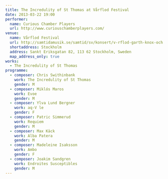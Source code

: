 ```yaml
---
title: The Incredulity of St Thomas at Vårflod Festival
date: 2013-03-22 19:00
performer:
  name: Curious Chamber Players
  url: http://www.curiouschamberplayers.com/
venue:
  name: Vårflod Festival
  url: http://samtidamusik.se/samtid/sv/konsert/v-rflod-garth-knox-och
  shortaddress: Stockholm
  address: Sankt Eriksgatan 82, 113 62 Stockholm, Sweden
  map_address_only: true
works:
  - The Incredulity of St Thomas
programme:
  - composer: Chris Swithinbank
    work: The Incredulity of St Thomas
    gender: M
  - composer: Miklós Maros
    work: Evoe
    gender: M
  - composer: Ylva Lund Bergner
    work: aq-V le
    gender: F
  - composer: Patric Simmerud
    work: Requiem
    gender: M
  - composer: Max Käck
    work: Alba Patera
    gender: M
  - composer: Madeleine Isaksson
    work: Ambo
    gender: F
  - composer: Joakim Sandgren
    work: Endroites Susceptibles
    gender: M
---
```

